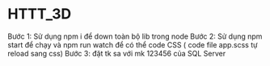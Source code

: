 # HTTT_3D
Bước 1: Sử dụng npm i để down toàn bộ lib trong node
Bước 2: Sử dụng npm start để chạy và npm run watch để có thể code CSS ( code file app.scss tự reload sang css)
Bước 3: đặt tk sa với mk 123456 của SQL Server 

